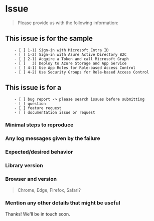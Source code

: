 <!-- IF SUFFICIENT INFORMATION IS NOT PROVIDED VIA THE FOLLOWING TEMPLATE THE ISSUE MIGHT BE CLOSED WITHOUT FURTHER CONSIDERATION -->

# Issue

> Please provide us with the following information:

## This issue is for the sample

<!-- mark with an `x` -->

```console
    - [ ] 1-1) Sign-in with Microsoft Entra ID
    - [ ] 1-2) Sign-in with Azure Active Directory B2C
    - [ ] 2-1) Acquire a Token and call Microsoft Graph
    - [ ]   3) Deploy to Azure Storage and App Service
    - [ ] 4-1) Use App Roles for Role-based Access Control
    - [ ] 4-2) Use Security Groups for Role-based Access Control
```

## This issue is for a

<!-- mark with an `x` -->

```console
    - [ ] bug report -> please search issues before submitting
    - [ ] question
    - [ ] feature request
    - [ ] documentation issue or request
```

### Minimal steps to reproduce

>

### Any log messages given by the failure

>

### Expected/desired behavior

>

### Library version

>

### Browser and version

> Chrome, Edge, Firefox, Safari?

### Mention any other details that might be useful

>

Thanks! We'll be in touch soon.
